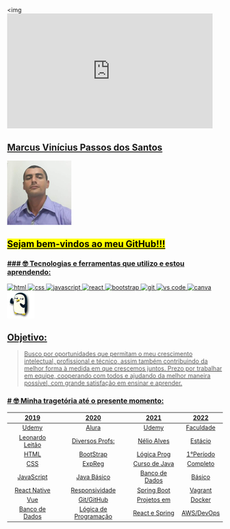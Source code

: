 <img <iframe src="https://giphy.com/embed/ZVik7pBtu9dNS" width="480" height="268" frameBorder="0" class="giphy-embed" allowFullScreen></iframe><p><a href="https://giphy.com/gifs/life-interesting-footage-ZVik7pBtu9dNS" />

## Marcus Vinícius Passos dos Santos

<img src="https://github.com/marcuspassos013/marcuspassos013/blob/main/marcus.png" />

## <mark>Sejam bem-vindos ao meu GitHub!!!</mark>

### ### 🤓 Tecnologias e ferramentas que utilizo e estou aprendendo:
<div style="display: inline_block"> 
<!--   <img src="https://img.icons8.com/dusk/64/undefined/html-5.png"/>
  <img src="https://img.icons8.com/dusk/64/undefined/css3.png"/>
  <img src="https://img.icons8.com/dusk/64/undefined/javascript-logo.png"/>
  <img src="https://img.icons8.com/dusk/64/undefined/react.png"/> -->
  
  <img alt="html" width="65" src="https://media4.giphy.com/media/XAxylRMCdpbEWUAvr8/giphy.gif?cid=ecf05e471s3tok2zr2vvvpqv07qhbiihutv824szdy56dx4v&rid=giphy.gif&ct=s"/>
  <img alt="css" tittle="css" width="65" src="https://media2.giphy.com/media/fsEaZldNC8A1PJ3mwp/giphy.gif?cid=790b7611d255f4e4463830af34cedd553551bff901d1b6df&rid=giphy.gif&ct=s"/>
  <img alt="javascript" width="60" src="https://media0.giphy.com/media/ln7z2eWriiQAllfVcn/giphy.gif?cid=ecf05e470mrhq9y4g5vvtqbxdvflrmxnjguihuxrvttgs47s&rid=giphy.gif&ct=s"/>
  <img alt="react" width="60" src="https://media2.giphy.com/media/eNAsjO55tPbgaor7ma/giphy.gif?cid=ecf05e47ryp7nbxlj7zgcl6styotk9kkk13nvu7ggm1n3unq&rid=giphy.gif&ct=s"/>
  <img alt="bootstrap" width="65" src="https://media4.giphy.com/media/Sr8xDpMwVKOHUWDVRD/giphy.gif?cid=790b76115547fd6f1b0c29af82b0f947a6a8f5b04d63e31c&rid=giphy.gif&ct=s"/>
  <img alt="git" width="95" src="https://media1.giphy.com/media/kH1DBkPNyZPOk0BxrM/giphy.gif?cid=ecf05e47ko949hs5gkz9ylnsdr676wm6pf16fpnha58t4e0w&rid=giphy.gif&ct=s"/>
  <img alt="vs code" width="50" src="https://media0.giphy.com/media/IdyAQJVN2kVPNUrojM/giphy.gif?cid=ecf05e47fbpp4sngy0gdd5b85ynxcgs7fpw2yf4ynrnjyx3q&rid=giphy.gif&ct=s"/>
  <img alt="canva" width="65" src="https://media3.giphy.com/media/jIOZXbIEiND1rwhO6m/giphy.gif"/>  
</div>   
  

<img src="https://github.com/marcuspassos013/marcuspassos013/blob/main/penguin.gif" />

## Objetivo:
> Busco por oportunidades que permitam o meu crescimento intelectual, profissional e técnico, assim também contribuindo da melhor forma à medida em que crescemos juntos. Prezo por trabalhar em equipe, cooperando com todos e ajudando da melhor maneira possível, com grande satisfação em ensinar e aprender.

### # 🤓 Minha tragetória até o presente momento:

| 2019           | 2020                 | 2021         | 2022     |
|:----:          |:----:                |:----:        |:----:    |
|Udemy           |  Alura               | Udemy        | Faculdade|
|Leonardo Leitão |Diversos Profs:       |Nélio Alves   |Estácio   |
|HTML            | BootStrap            |Lógica Prog   |1°Período |
|CSS             | ExpReg               |Curso de Java |Completo  |
|JavaScript      | Java Básico          |Banco de Dados|Básico    | 
|React Native    |Responsividade        |Spring Boot   | Vagrant  |
|Vue             |Git/GitHub            |Projetos em   | Docker   |
|Banco de Dados  |Lógica de Programação |React e Spring|AWS/DevOps|
